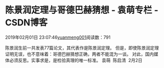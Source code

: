 
# 陈景润定理与哥德巴赫猜想 - 袁萌专栏 - CSDN博客

2019年02月01日 23:07:46[yuanmeng001](https://me.csdn.net/yuanmeng001)阅读数：791


陈景润生前一共发表77篇论文，其代表作是陈景润定理。
但是，即使陈景润定理证明无误，也不意味着：哥德巴赫猜想正确，两者不能混为一谈。
对此，国内媒体必须反思。实事求是，是检验真理的唯一标准。
袁萌  陈启清  2月2日

